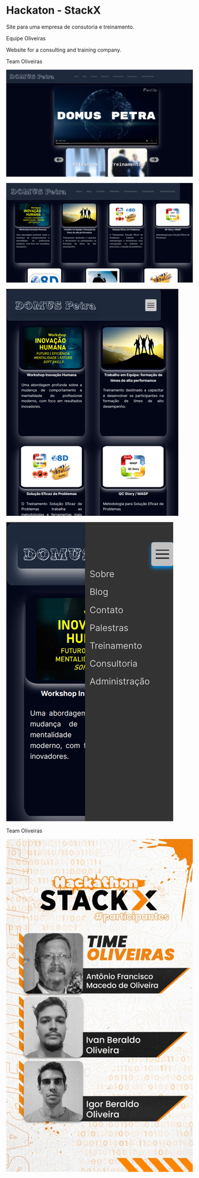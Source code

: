 # Hackaton - StackX

Site para uma empresa de consutoria e treinamento.

Equipe Oliveiras

Website for a consulting and training company.

Team Oliveiras

![Frontpage](https://github.com/antoniofmoliveira/domuspetra-hackathon-stackx/blob/main/public/images/outras/01.png)

![Page with cards](https://github.com/antoniofmoliveira/domuspetra-hackathon-stackx/blob/main/public/images/outras/02.png)

![Page with cards on tablet](https://github.com/antoniofmoliveira/domuspetra-hackathon-stackx/blob/main/public/images/outras/03.png)

![Page with cards on phone](https://github.com/antoniofmoliveira/domuspetra-hackathon-stackx/blob/main/public/images/outras/04.png)

Team Oliveiras

![Equipe Oliveiras](https://github.com/antoniofmoliveira/domuspetra-hackathon-stackx/blob/main/public/images/oliveiras.jpg)
